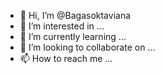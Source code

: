 - 👋 Hi, I’m @Bagasoktaviana
- 👀 I’m interested in ...
- 🌱 I’m currently learning ...
- 💞️ I’m looking to collaborate on ...
- 📫 How to reach me ...

<!---
Bagasoktaviana/Bagasoktaviana is a ✨ special ✨ repository because its `README.md` (this file) appears on your GitHub profile.
You can click the Preview link to take a look at your changes.
--->
